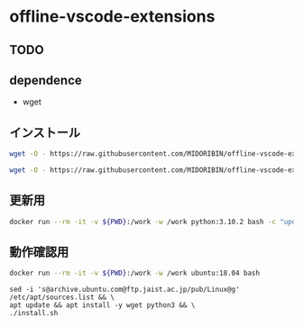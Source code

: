 # offline-vscode-extensions

## TODO

## dependence

* wget

## インストール

```sh
wget -O - https://raw.githubusercontent.com/MIDORIBIN/offline-vscode-extensions/main/install.sh | bash -s host
```

```sh
wget -O - https://raw.githubusercontent.com/MIDORIBIN/offline-vscode-extensions/main/install.sh | bash -s container
```

## 更新用

```sh
docker run --rm -it -v ${PWD}:/work -w /work python:3.10.2 bash -c "update/update.sh"
```

## 動作確認用

```sh
docker run --rm -it -v ${PWD}:/work -w /work ubuntu:18.04 bash
```

```
sed -i 's@archive.ubuntu.com@ftp.jaist.ac.jp/pub/Linux@g' /etc/apt/sources.list && \
apt update && apt install -y wget python3 && \
./install.sh
```
